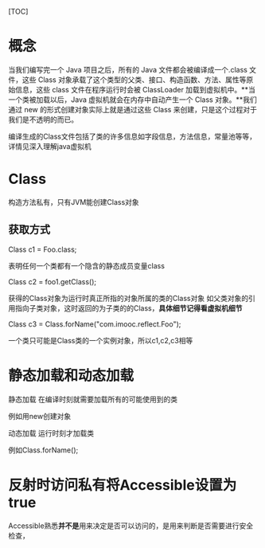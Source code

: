 [TOC]

# 概念

当我们编写完一个 Java 项目之后，所有的 Java 文件都会被编译成一个.class 文件，这些 Class 对象承载了这个类型的父类、接口、构造函数、方法、属性等原始信息，这些 class 文件在程序运行时会被 ClassLoader 加载到虚拟机中。**当一个类被加载以后，Java 虚拟机就会在内存中自动产生一个 Class 对象。**我们通过 new 的形式创建对象实际上就是通过这些 Class 来创建，只是这个过程对于我们是不透明的而已。

编译生成的Class文件包括了类的许多信息如字段信息，方法信息，常量池等等，详情见深入理解java虚拟机



# Class

构造方法私有，只有JVM能创建Class对象

## 获取方式

Class c1 = Foo.class;

表明任何一个类都有一个隐含的静态成员变量class

Class c2 = foo1.getClass();

获得的Class对象为运行时真正所指的对象所属的类的Class对象
如父类对象的引用指向子类对象，这时返回的为子类的的Class，**具体细节记得看虚拟机细节**

Class c3 = Class.forName("com.imooc.reflect.Foo");

一个类只可能是Class类的一个实例对象，所以c1,c2,c3相等


# 静态加载和动态加载

静态加载 在编译时刻就需要加载所有的可能使用到的类

例如用new创建对象

动态加载 运行时刻才加载类

例如Class.forName();


# 反射时访问私有将Accessible设置为true

Accessible熟悉**并不是**用来决定是否可以访问的，是用来判断是否需要进行安全检查，






































